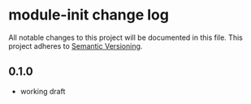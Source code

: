# module-init change log

All notable changes to this project will be documented in this file.
This project adheres to [Semantic Versioning](http://semver.org/).

## 0.1.0
* working draft
